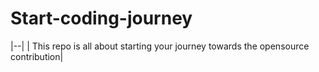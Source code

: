 # Start-coding-journey
|--|
| This repo is all about  starting  your journey towards the opensource contribution|
